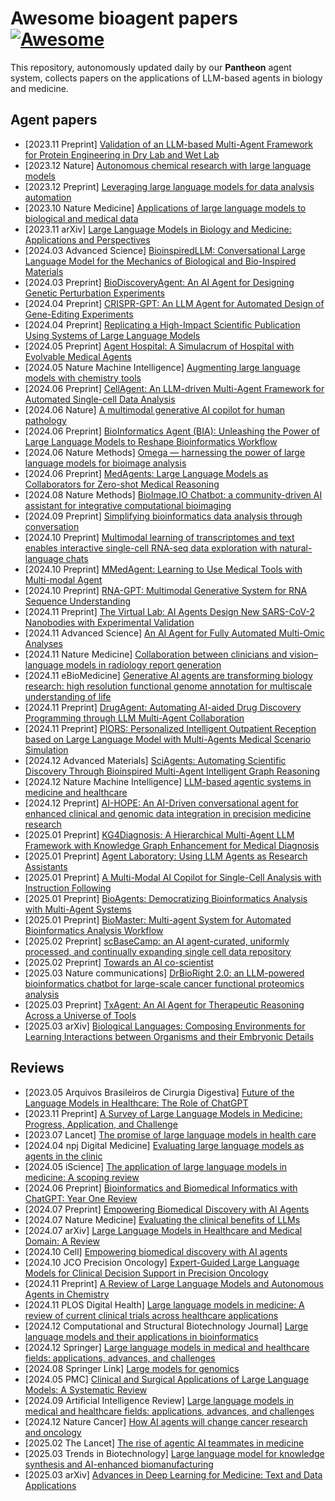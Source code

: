 # Awesome bioagent papers [![Awesome](https://awesome.re/badge.svg)](https://awesome.re)

This repository, autonomously updated daily by our **Pantheon** agent system, collects papers on the applications of LLM-based agents in biology and medicine.

## Agent papers

- [2023.11 Preprint] [Validation of an LLM-based Multi-Agent Framework for Protein Engineering in Dry Lab and Wet Lab](https://arxiv.org/abs/2411.06029v1)
- [2023.12 Nature] [Autonomous chemical research with large language models](https://www.nature.com/articles/s41586-023-06792-0)
- [2023.12 Preprint] [Leveraging large language models for data analysis automation](https://www.biorxiv.org/content/10.1101/2023.12.11.571140v2.abstract)
- [2023.10 Nature Medicine] [Applications of large language models to biological and medical data](https://www.nature.com/articles/s41591-023-02448-8)
- [2023.11 arXiv] [Large Language Models in Biology and Medicine: Applications and Perspectives](https://arxiv.org/abs/2311.05112)
- [2024.03 Advanced Science] [BioinspiredLLM: Conversational Large Language Model for the Mechanics of Biological and Bio-Inspired Materials](https://onlinelibrary.wiley.com/doi/full/10.1002/advs.202306724)
- [2024.03 Preprint] [BioDiscoveryAgent: An AI Agent for Designing Genetic Perturbation Experiments](https://arxiv.org/abs/2405.17631)
- [2024.04 Preprint] [CRISPR-GPT: An LLM Agent for Automated Design of Gene-Editing Experiments](https://arxiv.org/abs/2404.18021)
- [2024.04 Preprint] [Replicating a High-Impact Scientific Publication Using Systems of Large Language Models](https://www.biorxiv.org/content/10.1101/2024.04.08.588614v2.abstract)
- [2024.05 Preprint] [Agent Hospital: A Simulacrum of Hospital with Evolvable Medical Agents](https://arxiv.org/abs/2405.02957)
- [2024.05 Nature Machine Intelligence] [Augmenting large language models with chemistry tools](https://www.nature.com/articles/s42256-024-00832-8?fromPaywallRec=false)
- [2024.06 Preprint] [CellAgent: An LLM-driven Multi-Agent Framework for Automated Single-cell Data Analysis](https://www.biorxiv.org/content/10.1101/2024.05.13.593861v3)
- [2024.06 Nature] [A multimodal generative AI copilot for human pathology](https://www.nature.com/articles/s41586-024-07618-3)
- [2024.06 Preprint] [BioInformatics Agent (BIA): Unleashing the Power of Large Language Models to Reshape Bioinformatics Workflow](https://www.biorxiv.org/content/10.1101/2024.05.22.595240v2)
- [2024.06 Nature Methods] [Omega — harnessing the power of large language models for bioimage analysis](https://www.nature.com/articles/s41592-024-02310-w)
- [2024.06 Preprint] [MedAgents: Large Language Models as Collaborators for Zero-shot Medical Reasoning](https://arxiv.org/abs/2311.10537)
- [2024.08 Nature Methods] [BioImage.IO Chatbot: a community-driven AI assistant for integrative computational bioimaging](https://www.nature.com/articles/s41592-024-02370-y)
- [2024.09 Preprint] [Simplifying bioinformatics data analysis through conversation](https://www.biorxiv.org/content/10.1101/2023.10.29.564479v2.abstract)
- [2024.10 Preprint] [Multimodal learning of transcriptomes and text enables interactive single-cell RNA-seq data exploration with natural-language chats](https://www.biorxiv.org/content/10.1101/2024.10.15.618501v1)
- [2024.10 Preprint] [MMedAgent: Learning to Use Medical Tools with Multi-modal Agent](https://arxiv.org/abs/2407.02483)
- [2024.10 Preprint] [RNA-GPT: Multimodal Generative System for RNA Sequence Understanding](https://arxiv.org/abs/2411.08900)
- [2024.11 Preprint] [The Virtual Lab: AI Agents Design New SARS-CoV-2 Nanobodies with Experimental Validation](https://www.biorxiv.org/content/10.1101/2024.11.11.623004v1)
- [2024.11 Advanced Science] [An AI Agent for Fully Automated Multi-Omic Analyses](https://onlinelibrary.wiley.com/doi/10.1002/advs.202407094)
- [2024.11 Nature Medicine] [Collaboration between clinicians and vision–language models in radiology report generation](https://www.nature.com/articles/s41591-024-03302-1)
- [2024.11 eBioMedicine] [Generative AI agents are transforming biology research: high resolution functional genome annotation for multiscale understanding of life](https://www.thelancet.com/journals/ebiom/article/PIIS2352-3964(24)00482-1/fulltext)
- [2024.11 Preprint] [DrugAgent: Automating AI-aided Drug Discovery Programming through LLM Multi-Agent Collaboration](https://arxiv.org/abs/2411.15692v1)
- [2024.11 Preprint] [PIORS: Personalized Intelligent Outpatient Reception based on Large Language Model with Multi-Agents Medical Scenario Simulation](https://arxiv.org/abs/2411.13902)
- [2024.12 Advanced Materials] [SciAgents: Automating Scientific Discovery Through Bioinspired Multi-Agent Intelligent Graph Reasoning](https://onlinelibrary.wiley.com/doi/full/10.1002/adma.202413523)
- [2024.12 Nature Machine Intelligence] [LLM-based agentic systems in medicine and healthcare](https://www.nature.com/articles/s42256-024-00944-1)
- [2024.12 Preprint] [AI-HOPE: An AI-Driven conversational agent for enhanced clinical and genomic data integration in precision medicine research](https://www.medrxiv.org/content/10.1101/2024.11.27.24318113v4)
- [2025.01 Preprint] [KG4Diagnosis: A Hierarchical Multi-Agent LLM Framework with Knowledge Graph Enhancement for Medical Diagnosis](https://arxiv.org/abs/2412.16833)
- [2025.01 Preprint] [Agent Laboratory: Using LLM Agents as Research Assistants](https://arxiv.org/abs/2501.04227)
- [2025.01 Preprint] [A Multi-Modal AI Copilot for Single-Cell Analysis with Instruction Following](https://arxiv.org/abs/2501.08187)
- [2025.01 Preprint] [BioAgents: Democratizing Bioinformatics Analysis with Multi-Agent Systems](https://arxiv.org/abs/2501.06314)
- [2025.01 Preprint] [BioMaster: Multi-agent System for Automated Bioinformatics Analysis Workflow](https://www.biorxiv.org/content/10.1101/2025.01.23.634608v1)
- [2025.02 Preprint] [scBaseCamp: an AI agent-curated, uniformly processed, and continually expanding single cell data repository](https://arcinstitute.org/manuscripts/scBaseCamp)
- [2025.02 Preprint] [Towards an AI co-scientist](https://arxiv.org/abs/2502.18864)
- [2025.03 Nature communications] [DrBioRight 2.0: an LLM-powered bioinformatics chatbot for large-scale cancer functional proteomics analysis](https://www.nature.com/articles/s41467-025-57430-4)
- [2025.03 Preprint] [TxAgent: An AI Agent for Therapeutic Reasoning Across a Universe of Tools](https://arxiv.org/abs/2503.10970)
- [2025.03 arXiv] [Biological Languages: Composing Environments for Learning Interactions between Organisms and their Embryonic Details](https://arxiv.org/html/2503.00096v1)

## Reviews

- [2023.05 Arquivos Brasileiros de Cirurgia Digestiva] [Future of the Language Models in Healthcare: The Role of ChatGPT](https://pmc.ncbi.nlm.nih.gov/articles/PMC10168663/)
- [2023.11 Preprint] [A Survey of Large Language Models in Medicine: Progress, Application, and Challenge](https://arxiv.org/abs/2311.05112)
- [2023.07 Lancet] [The promise of large language models in health care](https://www.thelancet.com/journals/lancet/article/PIIS0140-6736(23)00216-7/fulltext)
- [2024.04 npj Digital Medicine] [Evaluating large language models as agents in the clinic](https://www.nature.com/articles/s41746-024-01083-y)
- [2024.05 iScience] [The application of large language models in medicine: A scoping review](https://www.sciencedirect.com/science/article/pii/S2589004224009350)
- [2024.06 Preprint] [Bioinformatics and Biomedical Informatics with ChatGPT: Year One Review](https://arxiv.org/abs/2403.15274)
- [2024.07 Preprint] [Empowering Biomedical Discovery with AI Agents](https://arxiv.org/abs/2404.02831v1)
- [2024.07 Nature Medicine] [Evaluating the clinical benefits of LLMs](https://doi.org/10.1038/s41591-024-03181-6)
- [2024.07 arXiv] [Large Language Models in Healthcare and Medical Domain: A Review](https://arxiv.org/abs/2401.06775v2)
- [2024.10 Cell] [Empowering biomedical discovery with AI agents](https://www.sciencedirect.com/science/article/pii/S0092867424010705)
- [2024.10 JCO Precision Oncology] [Expert-Guided Large Language Models for Clinical Decision Support in Precision Oncology](https://ascopubs.org/doi/10.1200/PO-24-00478)
- [2024.11 Preprint] [A Review of Large Language Models and Autonomous Agents in Chemistry](https://arxiv.org/abs/2407.01603)
- [2024.11 PLOS Digital Health] [Large language models in medicine: A review of current clinical trials across healthcare applications](https://doi.org/10.1371/journal.pdig.0000662)
- [2024.12 Computational and Structural Biotechnology Journal] [Large language models and their applications in bioinformatics](https://doi.org/10.1016/j.csbj.2024.09.031)
- [2024.12 Springer] [Large language models in medical and healthcare fields: applications, advances, and challenges](https://link.springer.com/article/10.1007/s10462-024-10921-0)
- [2024.08 Springer Link] [Large models for genomics](https://doi.org/10.1038/s41592-023-02105-5)
- [2024.05 PMC] [Clinical and Surgical Applications of Large Language Models: A Systematic Review](https://pmc.ncbi.nlm.nih.gov/articles/PMC11172607/)
- [2024.09 Artificial Intelligence Review] [Large language models in medical and healthcare fields: applications, advances, and challenges](https://link.springer.com/article/10.1007/s10462-024-10921-0)
- [2024.12 Nature Cancer] [How AI agents will change cancer research and oncology](https://www.nature.com/articles/s43018-024-00861-7)
- [2025.02 The Lancet] [The rise of agentic AI teammates in medicine](https://www.thelancet.com/journals/lancet/article/PIIS0140-6736(25)00202-8/abstract)
- [2025.03 Trends in Biotechnology] [Large language model for knowledge synthesis and AI-enhanced biomanufacturing](https://www.cell.com/trends/biotechnology/fulltext/S0167-7799(25)00045-9#:~:text=LLMs%20empower%20metabolic%20models%20to,gain%20new%20insights%20and%20predictions)
- [2025.03 arXiv] [Advances in Deep Learning for Medicine: Text and Data Applications](https://arxiv.org/abs/2503.21460)